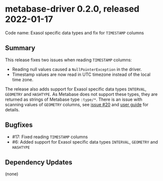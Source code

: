 # metabase-driver 0.2.0, released 2022-01-17

Code name: Exasol specific data types and fix for `TIMESTAMP` columns

## Summary

This release fixes two issues when reading `TIMESTAMP` columns:

* Reading null values caused a `NullPointerException` in the driver.
* Timestamp values are now read in UTC timezone instead of the local time zone.

The release also adds support for Exasol specific data types `INTERVAL`, `GEOMETRY` and `HASHTYPE`. As Metabase does not support these types, they are returned as strings of Metabase type `:type/*`. There is an issue with scanning values of `GEOMETRY` columns, see [issue #20](https://github.com/exasol/metabase-driver/issues/20) and [user guide](../user_guide/user_guide.md#scanning-field-values-logs-an-exception-for-geometry-columns) for details.

## Bugfixes

* #17: Fixed reading `TIMESTAMP` columns
* #6: Added support for Exasol specific data types `INTERVAL`, `GEOMETRY` and `HASHTYPE`

## Dependency Updates

(none)
